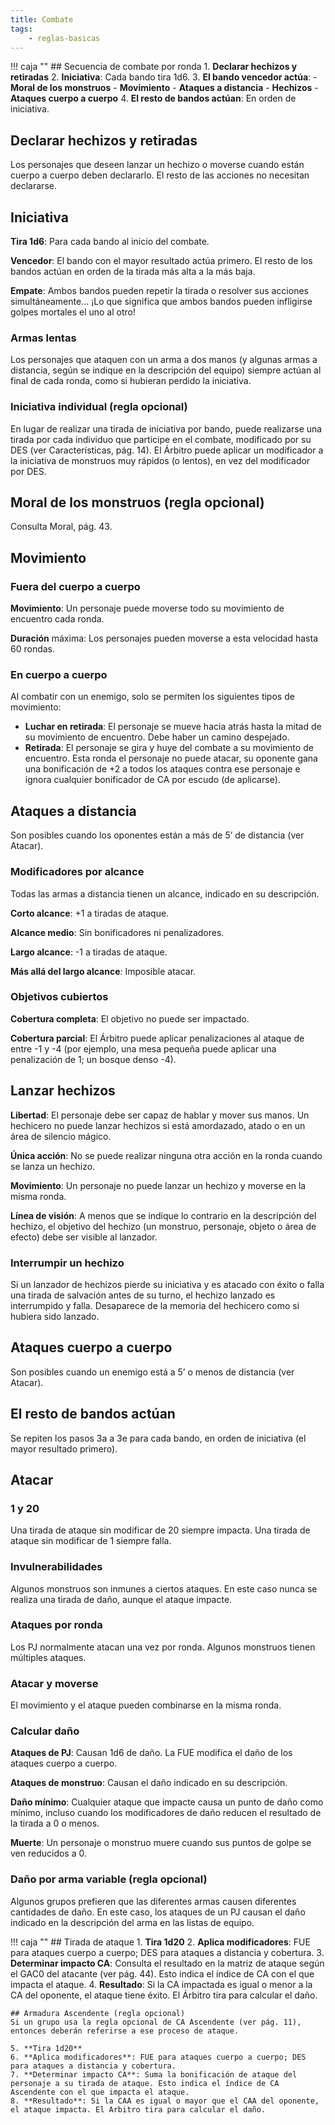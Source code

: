 ```yaml
---
title: Combate
tags:
    - reglas-basicas
---
```


!!! caja ""
    ## Secuencia de combate por ronda
    1. **Declarar hechizos y retiradas**
    2. **Iniciativa**: Cada bando tira 1d6.
    3. **El bando vencedor actúa**:
          - **Moral de los monstruos**
          - **Movimiento**
          - **Ataques a distancia**
          - **Hechizos**
          - **Ataques cuerpo a cuerpo**
     4. **El resto de bandos actúan**: En orden de iniciativa.

## Declarar hechizos y retiradas
Los personajes que deseen lanzar un hechizo o moverse cuando están cuerpo a cuerpo deben declararlo. El resto de las acciones no necesitan declararse.

## Iniciativa
**Tira 1d6**: Para cada bando al inicio del combate.

**Vencedor**: El bando con el mayor resultado actúa primero. El resto de los bandos actúan en orden de la tirada más alta a la más baja.

**Empate**: Ambos bandos pueden repetir la tirada o resolver sus acciones simultáneamente... ¡Lo que significa que ambos bandos pueden infligirse golpes mortales el uno al otro!

### Armas lentas
Los personajes que ataquen con un arma a dos manos (y algunas armas a distancia, según se indique en la descripción del equipo) siempre actúan al final de cada ronda, como si hubieran perdido la iniciativa.

### Iniciativa individual (regla opcional)
En lugar de realizar una tirada de iniciativa por bando, puede realizarse una tirada por cada individuo que participe en el combate, modificado por su DES (ver Características, pág. 14). El Árbitro puede aplicar un modificador a la iniciativa de monstruos muy rápidos (o lentos), en vez del modificador por DES.

## Moral de los monstruos (regla opcional)
Consulta Moral, pág. 43.

## Movimiento
### Fuera del cuerpo a cuerpo
**Movimiento**: Un personaje puede moverse todo su movimiento de encuentro cada ronda.

**Duración** máxima: Los personajes pueden moverse a esta velocidad hasta 60 rondas.

### En cuerpo a cuerpo
Al combatir con un enemigo, solo se permiten los siguientes tipos de movimiento:

- **Luchar en retirada**: El personaje se mueve hacia atrás hasta la mitad de su movimiento de encuentro. Debe haber un camino despejado.
- **Retirada**: El personaje se gira y huye del combate a su movimiento de encuentro. Esta ronda el personaje no puede atacar, su oponente gana una bonificación de +2 a todos los ataques contra ese personaje e ignora cualquier bonificador de CA por escudo (de aplicarse).

## Ataques a distancia
Son posibles cuando los oponentes están a más de 5’ de distancia (ver Atacar).

### Modificadores por alcance
Todas las armas a distancia tienen un alcance, indicado en su descripción.

**Corto alcance**: +1 a tiradas de ataque.

**Alcance medio**: Sin bonificadores ni penalizadores.

**Largo alcance**: -1 a tiradas de ataque.

**Más allá del largo alcance**: Imposible atacar.

### Objetivos cubiertos
**Cobertura completa**: El objetivo no puede ser impactado.

**Cobertura parcial**: El Árbitro puede aplicar penalizaciones al ataque de entre -1 y -4 (por ejemplo, una mesa pequeña puede aplicar una penalización de 1; un bosque denso -4).

## Lanzar hechizos
**Libertad**: El personaje debe ser capaz de hablar y mover sus manos. Un hechicero no puede lanzar hechizos si está amordazado, atado o en un área de silencio mágico.

**Única acción**: No se puede realizar ninguna otra acción en la ronda cuando se lanza un hechizo.

**Movimiento**: Un personaje no puede lanzar un hechizo y moverse en la misma ronda.

**Línea de visión**: A menos que se indique lo contrario en la descripción del hechizo, el objetivo del hechizo (un monstruo, personaje, objeto o área de efecto) debe ser visible al lanzador.

### Interrumpir un hechizo
Si un lanzador de hechizos pierde su iniciativa y es atacado con éxito o falla una tirada de salvación antes de su turno, el hechizo lanzado es interrumpido y falla. Desaparece de la memoria del hechicero como si hubiera sido lanzado.

## Ataques cuerpo a cuerpo
Son posibles cuando un enemigo está a 5’ o menos de distancia (ver Atacar).

## El resto de bandos actúan
Se repiten los pasos 3a a 3e para cada bando, en orden de iniciativa (el mayor resultado primero).

## Atacar
### 1 y 20
Una tirada de ataque sin modificar de 20 siempre impacta. Una tirada de ataque sin modificar de 1 siempre falla.

### Invulnerabilidades
Algunos monstruos son inmunes a ciertos ataques. En este caso nunca se realiza una tirada de daño, aunque el ataque impacte.

### Ataques por ronda

Los PJ normalmente atacan una vez por ronda. Algunos monstruos tienen múltiples ataques.

### Atacar y moverse
El movimiento y el ataque pueden combinarse en la misma ronda.

### Calcular daño
**Ataques de PJ**: Causan 1d6 de daño. La FUE modifica el daño de los ataques cuerpo a cuerpo.

**Ataques de monstruo**: Causan el daño indicado en su descripción.

**Daño mínimo**: Cualquier ataque que impacte causa un punto de daño como mínimo, incluso cuando los modificadores de daño reducen el resultado de la tirada a 0 o menos.

**Muerte**: Un personaje o monstruo muere cuando sus puntos de golpe se ven reducidos a 0.

### Daño por arma variable (regla opcional)
Algunos grupos prefieren que las diferentes armas causen diferentes cantidades de daño. En este caso, los ataques de un PJ causan el daño indicado en la descripción del arma en las listas de equipo.

!!! caja ""
    ## Tirada de ataque
    1. **Tira 1d20** 
    2. **Aplica modificadores**: FUE para ataques cuerpo a cuerpo; DES para ataques a distancia y cobertura.
    3. **Determinar impacto CA**: Consulta el resultado en la matriz de ataque según el GAC0 del atacante (ver pág. 44). Esto indica el índice de CA con el que impacta el ataque.
    4. **Resultado**: Si la CA impactada es igual o menor a la CA del oponente, el ataque tiene éxito. El Árbitro tira para calcular el daño.
   
    ## Armadura Ascendente (regla opcional)
    Si un grupo usa la regla opcional de CA Ascendente (ver pág. 11), entonces deberán referirse a ese proceso de ataque.

    5. **Tira 1d20**
    6. **Aplica modificadores**: FUE para ataques cuerpo a cuerpo; DES para ataques a distancia y cobertura.
    7. **Determinar impacto CA**: Suma la bonificación de ataque del personaje a su tirada de ataque. Esto indica el índice de CA Ascendente con el que impacta el ataque.
    8. **Resultado**: Si la CAA es igual o mayor que el CAA del oponente, el ataque impacta. El Arbitro tira para calcular el daño.
